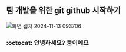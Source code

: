 ## 팀 개발을 위한 git github 시작하기

![화면 캡처 2024-11-13 093706](https://github.com/user-attachments/assets/5688e906-2bc8-4c87-af3a-de5fa71f3854)

### :octocat: 안녕하세요? 둥이에요
<!--
**kimseongan/kimseongan** is a ✨ _special_ ✨ repository because its `README.md` (this file) appears on your GitHub profile.

Here are some ideas to get you started:

- 🔭 I’m currently working on ...
- 🌱 I’m currently learning ...
- 👯 I’m looking to collaborate on ...
- 🤔 I’m looking for help with ...
- 💬 Ask me about ...
- 📫 How to reach me: ...
- 😄 Pronouns: ...
- ⚡ Fun fact: ...
-->
